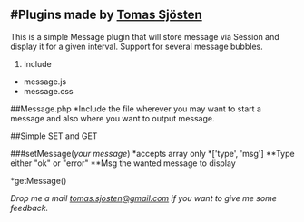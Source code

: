 #Plugins made by [Tomas Sjösten](http://tomassjosten.se)
-----------------------------

This is a simple Message plugin that will store message via Session and display it for a given interval.
Support for several message bubbles.

1. Include
  * message.js
  * message.css

##Message.php
*Include the file wherever you may want to start a message and also where you want to output message.

##Simple SET and GET


###setMessage(_your message_)
*accepts array only
*['type', 'msg']
**Type either "ok" or "error"
**Msg the wanted message to display

*getMessage()

*Drop me a mail tomas.sjosten@gmail.com if you want to give me some feedback.*